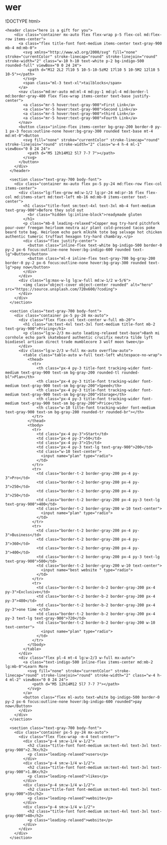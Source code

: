 # wer
!DOCTYPE html>
<html>
<head>
  <meta charset="utf-8">
  <meta=name"viewport" content="width=device=width, initail-scale=1.0">
  <link href="https://unpkg.com/tailwindcss@^1.0/dist/tailwind.min.css" rel="stylesheet">
  <title>Titus</title>
</head>
<body>

    <header class="here is a gift for you">
        <div class="container mx-auto flex flex-wrap p-5 flex-col md:flex-row items-center">
          <a class="flex title-font font-medium items-center text-gray-900 mb-4 md:mb-0">
            <svg xmlns="http://www.w3.org/2000/svg" fill="none" stroke="currentColor" stroke-linecap="round" stroke-linejoin="round" stroke-width="2" class="w-10 h-10 text-white p-2 bg-indigo-500 rounded-full" viewBox="0 0 24 24">
              <path d="M12 2L2 7l10 5 10-5-10-5zM2 17l10 5 10-5M2 12l10 5 10-5"></path>
            </svg>
            <span class="ml-3 text-xl">tailblocks</span>
          </a>
          <nav class="md:mr-auto md:ml-4 md:py-1 md:pl-4 md:border-l md:border-gray-400	flex flex-wrap items-center text-base justify-center">
            <a class="mr-5 hover:text-gray-900">First Link</a>
            <a class="mr-5 hover:text-gray-900">Second Link</a>
            <a class="mr-5 hover:text-gray-900">third Link</a>
            <a class="mr-5 hover:text-gray-900">Fourth Link</a>
          </nav>
          <button class="inline-flex items-center bg-gray-200 border-0 py-1 px-3 focus:outline-none hover:bg-gray-300 rounded text-base mt-4 md:mt-0">Button
            <svg fill="none" stroke="currentColor" stroke-linecap="round" stroke-linejoin="round" stroke-width="2" class="w-4 h-4 ml-1" viewBox="0 0 24 24">
              <path d="M5 12h14M12 5l7 7-7 7"></path>
            </svg>
          </button>
        </div>
      </header>

      <section class="text-gray-700 body-font">
        <div class="container mx-auto flex px-5 py-24 md:flex-row flex-col items-center">
          <div class="lg:flex-grow md:w-1/2 lg:pr-24 md:pr-16 flex flex-col md:items-start md:text-left mb-16 md:mb-0 items-center text-center">
            <h1 class="title-font sm:text-4xl text-3xl mb-4 font-medium text-gray-900">Before they sold out
              <br class="hidden lg:inline-block">readymade gluten
            </h1>
            <p class="mb-8 leading-relaxed">Copper mug try-hard pitchfork pour-over freegan heirloom neutra air plant cold-pressed tacos poke beard tote bag. Heirloom echo park mlkshk tote bag selvage hot chicken authentic tumeric truffaut hexagon try-hard chambray.</p>
            <div class="flex justify-center">
              <button class="inline-flex text-white bg-indigo-500 border-0 py-2 px-6 focus:outline-none hover:bg-indigo-600 rounded text-lg">Button</button>
              <button class="ml-4 inline-flex text-gray-700 bg-gray-200 border-0 py-2 px-6 focus:outline-none hover:bg-gray-300 rounded text-lg">pay now</button>
            </div>
          </div>
          <div class="lg:max-w-lg lg:w-full md:w-1/2 w-5/6">
            <img class="object-cover object-center rounded" alt="hero" src="https://source.unsplash.com/720x600/?coding">
          </div>
        </div>
      </section>

      <section class="text-gray-700 body-font">
        <div class="container px-5 py-24 mx-auto">
          <div class="flex flex-col text-center w-full mb-20">
            <h1 class="sm:text-4xl text-3xl font-medium title-font mb-2 text-gray-900">Pricing</h1>
            <p class="lg:w-2/3 mx-auto leading-relaxed text-base">Banh mi cornhole echo park skateboard authentic crucifix neutra tilde lyft biodiesel artisan direct trade mumblecore 3 wolf moon twee</p>
          </div>
          <div class="lg:w-2/3 w-full mx-auto overflow-auto">
            <table class="table-auto w-full text-left whitespace-no-wrap">
              <thead>
                <tr>
                  <th class="px-4 py-3 title-font tracking-wider font-medium text-gray-900 text-sm bg-gray-200 rounded-tl rounded-bl">Plan</th>
                  <th class="px-4 py-3 title-font tracking-wider font-medium text-gray-900 text-sm bg-gray-200">Speed</th>
                  <th class="px-4 py-3 title-font tracking-wider font-medium text-gray-900 text-sm bg-gray-200">Storage</th>
                  <th class="px-4 py-3 title-font tracking-wider font-medium text-gray-900 text-sm bg-gray-200">Price</th>
                  <th class="w-10 title-font tracking-wider font-medium text-gray-900 text-sm bg-gray-200 rounded-tr rounded-br"></th>
                </tr>
              </thead>
              <tbody>
                <tr>
                  <td class="px-4 py-3">Start</td>
                  <td class="px-4 py-3">50</td>
                  <td class="px-4 py-3">15</td>
                  <td class="px-4 py-3 text-lg text-gray-900">200</td>
                  <td class="w-10 text-center">
                    <input name="plan" type="radio">
                  </td>
                </tr>
                <tr>
                  <td class="border-t-2 border-gray-200 px-4 py-3">Pro</td>
                  <td class="border-t-2 border-gray-200 px-4 py-3">250</td>
                  <td class="border-t-2 border-gray-200 px-4 py-3">250</td>
                  <td class="border-t-2 border-gray-200 px-4 py-3 text-lg text-gray-900">400</td>
                  <td class="border-t-2 border-gray-200 w-10 text-center">
                    <input name="plan" type="radio">
                  </td>
                </tr>
                <tr>
                  <td class="border-t-2 border-gray-200 px-4 py-3">Business</td>
                  <td class="border-t-2 border-gray-200 px-4 py-3">360</td>
                  <td class="border-t-2 border-gray-200 px-4 py-3">400</td>
                  <td class="border-t-2 border-gray-200 px-4 py-3 text-lg text-gray-900">500</td>
                  <td class="border-t-2 border-gray-200 w-10 text-center">
                    <input name="best website " type="radio">
                  </td>
                </tr>
                <tr>
                  <td class="border-t-2 border-b-2 border-gray-200 px-4 py-3">Exclusive</td>
                  <td class="border-t-2 border-b-2 border-gray-200 px-4 py-3">480</td>
                  <td class="border-t-2 border-b-2 border-gray-200 px-4 py-3">one time </td>
                  <td class="border-t-2 border-b-2 border-gray-200 px-4 py-3 text-lg text-gray-900">720</td>
                  <td class="border-t-2 border-b-2 border-gray-200 w-10 text-center">
                    <input name="plan" type="radio">
                  </td>
                </tr>
              </tbody>
            </table>
          </div>
          <div class="flex pl-4 mt-4 lg:w-2/3 w-full mx-auto">
            <a class="text-indigo-500 inline-flex items-center md:mb-2 lg:mb-0">Learn More
              <svg fill="none" stroke="currentColor" stroke-linecap="round" stroke-linejoin="round" stroke-width="2" class="w-4 h-4 ml-2" viewBox="0 0 24 24">
                <path d="M5 12h14M12 5l7 7-7 7"></path>
              </svg>
            </a>
            <button class="flex ml-auto text-white bg-indigo-500 border-0 py-2 px-6 focus:outline-none hover:bg-indigo-600 rounded">pay now</Button>
          </div>
        </div>
      </section>

      <section class="text-gray-700 body-font">
        <div class="container px-5 py-24 mx-auto">
          <div class="flex flex-wrap -m-4 text-center">
            <div class="p-4 sm:w-1/4 w-1/2">
              <h2 class="title-font font-medium sm:text-4xl text-3xl text-gray-900">2.7K</h2>
              <p class="leading-relaxed">users</p>
            </div>
            <div class="p-4 sm:w-1/4 w-1/2">
              <h2 class="title-font font-medium sm:text-4xl text-3xl text-gray-900">1.8K</h2>
              <p class="leading-relaxed">likes</p>
            </div>
            <div class="p-4 sm:w-1/4 w-1/2">
              <h2 class="title-font font-medium sm:text-4xl text-3xl text-gray-900">35</h2>
              <p class="leading-relaxed">website</p>
            </div>
            <div class="p-4 sm:w-1/4 w-1/2">
              <h2 class="title-font font-medium sm:text-4xl text-3xl text-gray-900">40</h2>
              <p class="leading-relaxed">website</p>
            </div>
          </div>
        </div>
      </section>
